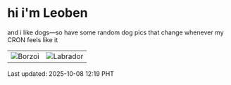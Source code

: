 # hi i'm Leoben

and i like dogs—so have some random dog pics that change whenever my CRON feels like it

|  |  |
|--------|----------|
| ![Borzoi](https://random-dog-vercel.vercel.app/api/random-borzoi?v=1759897195) | ![Labrador](https://random-dog-vercel.vercel.app/api/random-labrador?v=1759897195) |

Last updated: 2025-10-08 12:19 PHT
